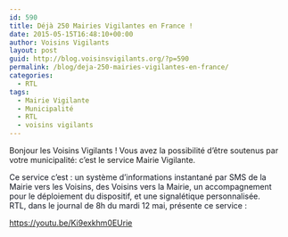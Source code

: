 ```yaml
---
id: 590
title: Déjà 250 Mairies Vigilantes en France !
date: 2015-05-15T16:48:10+00:00
author: Voisins Vigilants
layout: post
guid: http://blog.voisinsvigilants.org/?p=590
permalink: /blog/deja-250-mairies-vigilantes-en-france/
categories:
  - RTL
tags:
  - Mairie Vigilante
  - Municipalité
  - RTL
  - voisins vigilants
---
```

Bonjour les Voisins Vigilants ! Vous avez la possibilité d&rsquo;être soutenus par votre municipalité: c&rsquo;est le service Mairie Vigilante.

<span style="color: #141823;">Ce service c&rsquo;est : un système d&rsquo;informations instantané par SMS de la Mairie vers les Voisins, des Voisins vers la Mairie, un accompagnement pour le déploiement du dispositif, et une signalétique personnalisée.</span><br style="color: #141823;" /><span style="color: #141823;">RTL, dans le journal de 8h du mardi 12 mai, présente ce service :</span>

<https://youtu.be/Ki9exkhm0EUrie>